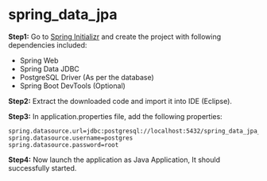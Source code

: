 # spring_data_jpa

**Step1:** Go to [Spring Initializr](https://start.spring.io/) and create the project with following dependencies included: 
- Spring Web
- Spring Data JDBC
- PostgreSQL Driver (As per the database)
- Spring Boot DevTools (Optional)


**Step2:** Extract the downloaded code and import it into IDE (Eclipse).


**Step3:** In application.properties file, add the following properties: 

```
spring.datasource.url=jdbc:postgresql://localhost:5432/spring_data_jpa_demo
spring.datasource.username=postgres
spring.datasource.password=root
```


**Step4:** Now launch the application as Java Application, It should successfully started.